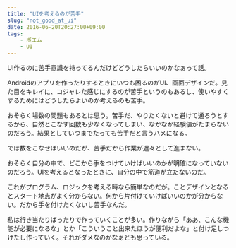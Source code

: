 ```yaml
---
title: "UIを考えるのが苦手"
slug: "not_good_at_ui"
date: 2016-06-20T20:27:00+09:00
tags:
    - ポエム
    - UI
---
```


UI作るのに苦手意識を持ってるんだけどどうしたらいいのかなぁって話。

<!--more-->

Androidのアプリを作ったりするときにいつも困るのがUI、画面デザインだ。見た目をキレイに、コジャレた感じにするのが苦手というのもあるし、使いやすくするためにはどうしたらよいのか考えるのも苦手。

おそらく場数の問題もあるとは思う。苦手だ、やりたくないと避けて通ろうとするから、自然とこなす回数も少なくなってしまい、なかなか経験値がたまらないのだろう。結果としていつまでたっても苦手だと言うハメになる。

では数をこなせばいいのだが、苦手だから作業が遅々として進まない。

おそらく自分の中で、どこから手をつけていけばいいのかが明確になっていないのだろう。UIを考えるとなったときに、自分の中で筋道が立たないのだ。

これがプログラム、ロジックを考える時なら簡単なのだが。ことデザインとなるとスタート地点がよく分からない。何から片付けていけばいいのかが分からない。だから手を付けたくないし苦手なんだ。

私は行き当たりばったりで作っていくことが多い。作りながら「ああ、こんな機能が必要になるな」とか「こういうこと出来たほうが便利だよな」と付け足しつけたし作っていく。それがダメなのかなぁとも思っている。